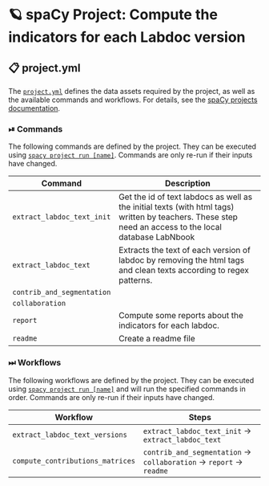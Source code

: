 <!-- SPACY PROJECT: AUTO-GENERATED DOCS START (do not remove) -->

# 🪐 spaCy Project: Compute the indicators for each Labdoc version

## 📋 project.yml

The [`project.yml`](project.yml) defines the data assets required by the
project, as well as the available commands and workflows. For details, see the
[spaCy projects documentation](https://spacy.io/usage/projects).

### ⏯ Commands

The following commands are defined by the project. They
can be executed using [`spacy project run [name]`](https://spacy.io/api/cli#project-run).
Commands are only re-run if their inputs have changed.

| Command | Description |
| --- | --- |
| `extract_labdoc_text_init` | Get the id of text labdocs as well as the initial texts (with html tags) written by teachers. These step need an access to the local database  LabNbook |
| `extract_labdoc_text` | Extracts the text of each version of labdoc by removing the html tags and clean texts according to regex patterns. |
| `contrib_and_segmentation` |  |
| `collaboration` |  |
| `report` | Compute some reports about the indicators for each labdoc. |
| `readme` | Create a readme file |

### ⏭ Workflows

The following workflows are defined by the project. They
can be executed using [`spacy project run [name]`](https://spacy.io/api/cli#project-run)
and will run the specified commands in order. Commands are only re-run if their
inputs have changed.

| Workflow | Steps |
| --- | --- |
| `extract_labdoc_text_versions` | `extract_labdoc_text_init` &rarr; `extract_labdoc_text` |
| `compute_contributions_matrices` | `contrib_and_segmentation` &rarr; `collaboration` &rarr; `report` &rarr; `readme` |

<!-- SPACY PROJECT: AUTO-GENERATED DOCS END (do not remove) -->
